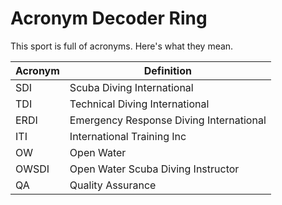 # Acronym Decoder Ring

This sport is full of acronyms. Here's what they mean.

| Acronym | Definition                              |
|---------|-----------------------------------------|
| SDI     | Scuba Diving International              |
| TDI     | Technical Diving International          |
| ERDI    | Emergency Response Diving International |
| ITI     | International Training Inc              |
| OW      | Open Water                              |
| OWSDI   | Open Water Scuba Diving Instructor      |
| QA      | Quality Assurance                       |